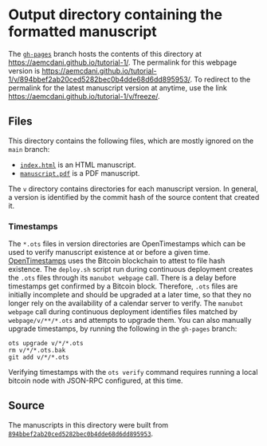 # Output directory containing the formatted manuscript

The [`gh-pages`](https://github.com/aemcdani/tutorial-1/tree/gh-pages) branch hosts the contents of this directory at <https://aemcdani.github.io/tutorial-1/>.
The permalink for this webpage version is <https://aemcdani.github.io/tutorial-1/v/894bbef2ab20ced5282bec0b4dde68d6dd895953/>.
To redirect to the permalink for the latest manuscript version at anytime, use the link <https://aemcdani.github.io/tutorial-1/v/freeze/>.

## Files

This directory contains the following files, which are mostly ignored on the `main` branch:

+ [`index.html`](index.html) is an HTML manuscript.
+ [`manuscript.pdf`](manuscript.pdf) is a PDF manuscript.

The `v` directory contains directories for each manuscript version.
In general, a version is identified by the commit hash of the source content that created it.

### Timestamps

The `*.ots` files in version directories are OpenTimestamps which can be used to verify manuscript existence at or before a given time.
[OpenTimestamps](https://opentimestamps.org/) uses the Bitcoin blockchain to attest to file hash existence.
The `deploy.sh` script run during continuous deployment creates the `.ots` files through its `manubot webpage` call.
There is a delay before timestamps get confirmed by a Bitcoin block.
Therefore, `.ots` files are initially incomplete and should be upgraded at a later time, so that they no longer rely on the availability of a calendar server to verify.
The `manubot webpage` call during continuous deployment identifies files matched by `webpage/v/**/*.ots` and attempts to upgrade them.
You can also manually upgrade timestamps, by running the following in the `gh-pages` branch:

```shell
ots upgrade v/*/*.ots
rm v/*/*.ots.bak
git add v/*/*.ots
```

Verifying timestamps with the `ots verify` command requires running a local bitcoin node with JSON-RPC configured, at this time.

## Source

The manuscripts in this directory were built from
[`894bbef2ab20ced5282bec0b4dde68d6dd895953`](https://github.com/aemcdani/tutorial-1/commit/894bbef2ab20ced5282bec0b4dde68d6dd895953).
